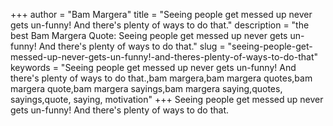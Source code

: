 +++
author = "Bam Margera"
title = "Seeing people get messed up never gets un-funny! And there's plenty of ways to do that."
description = "the best Bam Margera Quote: Seeing people get messed up never gets un-funny! And there's plenty of ways to do that."
slug = "seeing-people-get-messed-up-never-gets-un-funny!-and-theres-plenty-of-ways-to-do-that"
keywords = "Seeing people get messed up never gets un-funny! And there's plenty of ways to do that.,bam margera,bam margera quotes,bam margera quote,bam margera sayings,bam margera saying,quotes, sayings,quote, saying, motivation"
+++
Seeing people get messed up never gets un-funny! And there's plenty of ways to do that.
